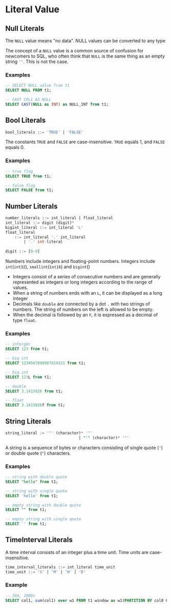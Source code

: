# Literal Value

## Null Literals

The `NULL` value means "no data". NULL values ​​can be converted to any type

The concept of a `NULL` value is a common source of confusion for newcomers to SQL, who often think that `NULL` is the same thing as an empty string `''`. This is not the case.

### Examples

```SQL
-- SELECT NULL value from t1
SELECT NULL FROM t1;

-- CAST COL1 AS NULL
SELECT CAST(NULL as INT) as NULL_INT from t1;
```

## Bool Literals

```sql
bool_literals ::= 'TRUE' | 'FALSE'
```

The constants `TRUE` and `FALSE` are case-insensitive. `TRUE` equals 1, and `FALSE` equals 0.

### Examples

```SQL
-- true flag
SELECT TRUE from t1;

-- false flag
SELECT FALSE from t1;
```

## Number Literals

```sql
number_literals ::= int_literal | float_literal
int_literal ::= digit (digit)*
bigint_literal ::= int_literal 'L'
float_literal 
	::= int_literal '.' int_literal
		| '.' int-literal
		
digit ::= [0-9]
```

Numbers include integers and floating-point numbers. Integers include `int`(`int32`), `smallint`(`int16`) and `bigint`()

- Integers consist of a series of consecutive numbers and are generally represented as integers or long integers according to the range of values.
- When a string of numbers ends with an `L`, it can be displayed as a long integer
- Decimals like `double` are connected by a dot `.` with two strings of numbers. The string of numbers on the left is allowed to be empty.
- When the decimal is followed by an `F`, it is expressed as a decimal of type `float`.

### Examples

```SQL
-- interger
SELECT 123 from t1;

-- big int
SELECT 1234567890987654321 from t1;

-- big int
SELECT 123L from t1;

-- double
SELECT 3.1415926 from t1;

-- float
SELECT 3.1415926f from t1;
```

## String Literals

```sql
string_literal := '"' (charactor)* '"'
								| "'" (charactor)* '"'
```

A string is a sequence of bytes or characters consisting of single quote (`'`) or double quote (`"`) characters.

### Examples

```SQL
-- string with double quote
SELECT "hello" from t1;

-- string with single quote
SELECT 'hello' from t1;

-- empty string with double quote
SELECT "" from t1;

-- empty string with single qoute
SELECT '' from t1;


```

## TimeInterval Literals

A time interval consists of an integer plus a time unit. Time units are case-insensitive.

```sql
time_interval_literals ::= int_literal time_unit
time_unit ::= 'S' | 'M' | 'H' | 'D'
```

### Example

```sql
-- 30d, 1000s
SELECT col1, sum(col1) over w1 FROM t1 window as w1(PARTITION BY col0 ORDER BY std_time ROWS_RANGE BETWEEN 30d PRECEDING AND 1000s PRECEDING);
```

